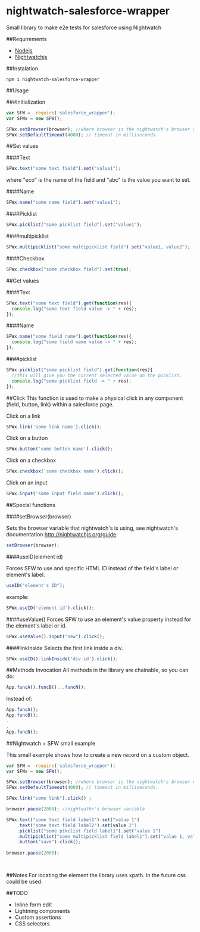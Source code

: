 # nightwatch-salesforce-wrapper
Small library to make e2e tests for salesforce using Nightwatch

##Requirements
* [Nodejs](https://nodejs.org/en/)
* [Nightwatchjs](http://nightwatchjs.org/)

##Instalation

```
npm i nightwatch-salesforce-wrapper
```

##Usage

###Initialization

```javascript
var SFW =  require('salesforce_wrapper');
var SFWx = new SFW();

SFWx.setBrowser(browser); //where browser is the nightwatch's browser object
SFWx.setDefaultTimeout(4000); // timeout in milliseconds.

```

##Set values

####Text
```javascript
SFWx.text("some text field").set("value1");
```
where "eco" is the name of the field and "abc" is the value you want to set.

####Name
```javascript
SFWx.name("some name field").set("value1");
```

####Picklist
```javascript
SFWx.picklist("some picklist field").set("value1");
```

####multipicklist
```javascript
SFWx.multipicklist("some multipicklist field").set("value1, value2");
```

####Checkbox
```javascript
SFWx.checkbox("some checkbox field").set(true);
```


##Get values

####Text
```javascript
SFWx.text("some text field").get(function(res){
  console.log("some text field value -> " + res);
});
```

####Name
```javascript
SFWx.name("some field name").get(function(res){
  console.log("some field name value -> " + res);
});
```

####picklist
```javascript
SFWx.picklist("some picklist field").get(function(res){
  //this will give you the current selected value on the picklist.
  console.log("some picklist field -> " + res);
});
```


##Click
This function is used to make a physical click in any component (field, button, link) within a salesforce page.

Click on a link
```javascript
SFWx.link('some link name').click();
```

Click on a button
```javascript
SFWx.button('some button name').click();
```

Click on a checkbox
```javascript
SFWx.checkbox('some checkbox name').click();
```
Click on an input
```javascript
SFWx.input('some input field name').click();
```

##Special functions

####setBrowser(browser)

Sets the browser variable that nightwatch's is using, see nightwatch's documentation http://nightwatchjs.org/guide.
```javascript
setBrowser(browser);
```

####useID(element id)

Forces SFW to use and specific HTML ID instead of the field's label or element's label.
```javascript
useID("element's ID");
```
example:
```javascript
SFWx.useID('element id').click();
```

####useValue()
Forces SFW to use an element's value property instead for the element's label or id.
```javascript
SFWx.useValue().input("new").click();
```

####linkInside
Selects the first link inside a div.
```javascript
SFWx.useID().linkInside('div id').click();
```


##Methods Invocation
All methods in the library are chainable, so you can do:
```javascript
App.funcA().funcB()...funcN();
```
Instead of:
```javascript
App.funcA();
App.funcB();
.
.
App.funcN();
```


##Nightwatch + SFW small example

This small example shows how to create a new record on a custom object. 

```javascript
var SFW =  require('salesforce_wrapper');
var SFWx = new SFW();

SFWx.setBrowser(browser); //where browser is the nightwatch's browser object
SFWx.setDefaultTimeout(4000); // timeout in milliseconds.

SFWx.link("some link").click() ;

browser.pause(2000); //nightwathc's browser variable

SFWx.text("some text field label1").set("value 1")
    .text("some text field label2").set(value 2")
    .picklist("some pikclist field label1").set("value 1")
    .multipicklist("some multipicklist field label1").set("value 1, value2")
    .button("save").click();
    
browser.pause(2000);

    
```


##Notes
For locating the element the library uses xpath. In the future css could be used.


##TODO
* Inline form edit
* Lightning components
* Custom assertions
* CSS selectors
